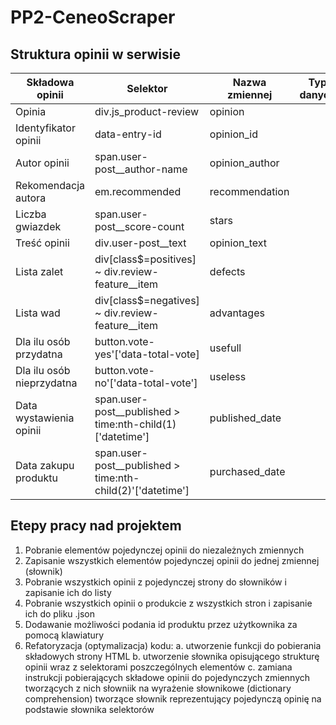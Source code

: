 # PP2-CeneoScraper

## Struktura opinii w serwisie
| Składowa opinii           |  Selektor                                                  | Nazwa zmiennej  | Typ danych |
|-------------------------|----------------------------------------------------------|---------------|----------|
| Opinia                    | div.js_product-review                                      | opinion         |            |
| Identyfikator opinii      | data-entry-id                                              | opinion_id      |            |
| Autor opinii              | span.user-post__author-name                                | opinion_author  |            |
| Rekomendacja autora       | em.recommended                                             | recommendation  |            |
| Liczba gwiazdek           | span.user-post__score-count                                | stars           |            |
| Treść opinii              | div.user-post__text                                        | opinion_text    |            |
| Lista zalet               | div[class$=positives] ~ div.review-feature__item           | defects         |            |
| Lista wad                 | div[class$=negatives] ~ div.review-feature__item           | advantages      |            |
| Dla ilu osób przydatna    | button.vote-yes'['data-total-vote]                         | usefull         |            |
| Dla ilu osób nieprzydatna | button.vote-no'['data-total-vote']                         | useless         |            |
| Data wystawienia opinii   | span.user-post__published > time:nth-child(1)['datetime']  | published_date  |            |
| Data zakupu produktu      | span.user-post__published > time:nth-child(2)'['datetime'] | purchased_date  |            |

## Etepy pracy nad projektem
1. Pobranie elementów pojedynczej opinii do niezależnych zmiennych
2. Zapisanie wszystkich elementów pojedynczej opinii do jednej zmiennej \(słownik\)
3. Pobranie wszystkich opinii z pojedynczej strony do słowników i zapisanie ich do listy
4. Pobranie wszystkich opinii o produkcie z wszystkich stron i zapisanie ich do pliku .json
5. Dodawanie możliwości podania id produktu przez użytkownika za pomocą klawiatury
6. Refatoryzacja (optymalizacja) kodu:
    a. utworzenie funkcji do pobierania składowych strony HTML
    b. utworzenie słownika opisującego strukturę opinii wraz z selektorami poszczególnych elementów
    c. zamiana instrukcji pobierających składowe opinii do pojedynczych zmiennych tworzących z nich słowniik na wyrażenie słownikowe \(dictionary comprehension\) tworzące słownik reprezentujący pojedynczą opinię na podstawie słownika selektorów
